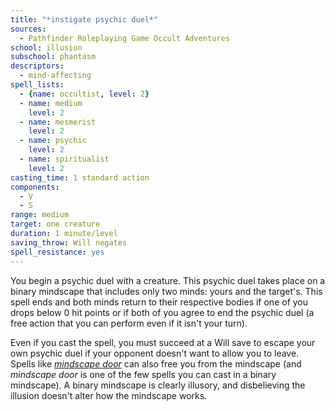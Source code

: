 ```yaml
---
title: "*instigate psychic duel*"
sources:
  - Pathfinder Roleplaying Game Occult Adventures
school: illusion
subschool: phantasm
descriptors:
  - mind-affecting
spell_lists:
  - {name: occultist, level: 2}
  - name: medium
    level: 2
  - name: mesmerist
    level: 2
  - name: psychic
    level: 2
  - name: spiritualist
    level: 2
casting_time: 1 standard action
components:
  - V
  - S
range: medium
target: one creature
duration: 1 minute/level
saving_throw: Will negates
spell_resistance: yes
---
```


You begin a psychic duel with a creature. This psychic duel takes place on a binary mindscape that includes only two minds: yours and the target's. This spell ends and both minds return to their respective bodies if one of you drops below 0 hit points or if both of you agree to end the psychic duel (a free action that you can perform even if it isn't your turn).

Even if you cast the spell, you must succeed at a Will save to escape your own psychic duel if your opponent doesn't want to allow you to leave. Spells like [*mindscape door*](/spells/mindscape-door/) can also free you from the mindscape (and *mindscape door* is one of the few spells you can cast in a binary mindscape). A binary mindscape is clearly illusory, and disbelieving the illusion doesn't alter how the mindscape works.
